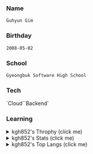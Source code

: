 
<h3>Name</h3>

`Guhyun Gim`
<h3>Birthday</h3>

`2008-05-02`
<h3>School</h3>

`Gyeongbuk Software High School`
<h3>Tech</h3>
`Cloud``Backend`
<h3></h3>
<h3>Learning</h3>

<details>
  <summary>kgh852's Throphy (click me) </summary>
  
  [![trophy](https://github-profile-trophy.vercel.app/?username=kgh852)]()
  
</details>

<details>
  <summary>kgh852's Stats (click me) </summary>
  
  [![Anurag's GitHub stats](https://github-readme-stats.vercel.app/api?username=kgh852)]()
  
</details>

<details>
  <summary>kgh852's Top Langs (click me) </summary>
  
  [![Top Langs](https://github-readme-stats.vercel.app/api/top-langs/?username=kgh852)]()
  
</details>

